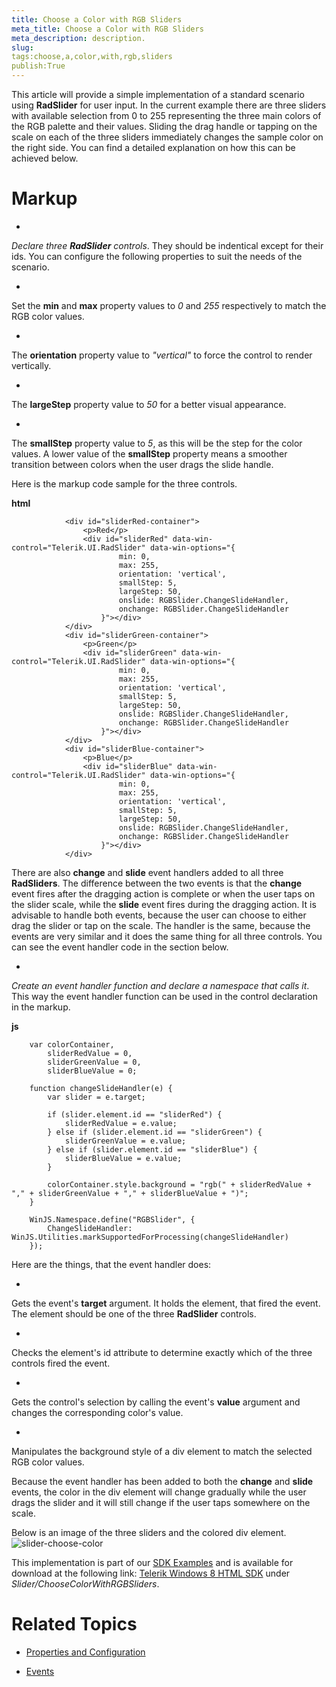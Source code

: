 ```yaml
---
title: Choose a Color with RGB Sliders
meta_title: Choose a Color with RGB Sliders
meta_description: description.
slug: 
tags:choose,a,color,with,rgb,sliders
publish:True
---
```



This article will provide a simple implementation of a standard scenario using __RadSlider__ for user input.
        In the current example there are three sliders with available selection from 0 to 255 representing the three main colors of the
        RGB palette and their values. Sliding the drag handle or tapping on the scale on each of the three sliders immediately changes 
        the sample color on the right side. You can find a detailed explanation on how this can be achieved below.
      

# Markup

* 

*Declare three __RadSlider__ controls*. They should be indentical except for their ids.
              You can configure the following properties to suit the needs of the scenario.
            

* 

Set the __min__ and __max__ property values to *0* and
                  *255* respectively to match the RGB color values.
                

* 

The __orientation__ property value to *"vertical"* to force the control 
                  to render vertically.
                

* 

The __largeStep__ property value to *50* for a better visual appearance.
                

* 

The __smallStep__ property value to *5*, as this will be the step for the
                  color values. A lower value of the __smallStep__ property means a smoother transition between colors 
                  when the user drags the slide handle.
                

Here is the markup code sample for the three controls.
            


 __html__
    


	            <div id="sliderRed-container">
	                <p>Red</p>
	                <div id="sliderRed" data-win-control="Telerik.UI.RadSlider" data-win-options="{
	                        min: 0,
	                        max: 255,
	                        orientation: 'vertical',
	                        smallStep: 5,
	                        largeStep: 50,
	                        onslide: RGBSlider.ChangeSlideHandler,
	                        onchange: RGBSlider.ChangeSlideHandler
	                    }"></div>
	            </div>
	            <div id="sliderGreen-container">
	                <p>Green</p>
	                <div id="sliderGreen" data-win-control="Telerik.UI.RadSlider" data-win-options="{
	                        min: 0,
	                        max: 255,
	                        orientation: 'vertical',
	                        smallStep: 5,
	                        largeStep: 50,
	                        onslide: RGBSlider.ChangeSlideHandler,
	                        onchange: RGBSlider.ChangeSlideHandler
	                    }"></div>
	            </div>
	            <div id="sliderBlue-container">
	                <p>Blue</p>
	                <div id="sliderBlue" data-win-control="Telerik.UI.RadSlider" data-win-options="{
	                        min: 0,
	                        max: 255,
	                        orientation: 'vertical',
	                        smallStep: 5,
	                        largeStep: 50,
	                        onslide: RGBSlider.ChangeSlideHandler,
	                        onchange: RGBSlider.ChangeSlideHandler
	                    }"></div>
	            </div>



There are also __change__ and __slide__ event handlers added to all three
              __RadSliders__. The difference between the two events is that the __change__ event
              fires after the dragging action is complete or when the user taps on the slider scale, while the __slide__
              event fires during the dragging action. It is advisable to handle both events, because the user can choose to either drag the
              slider or tap on the scale. The handler is the same, because the events are very similar and it does the same thing for all
              three controls. You can see the event handler code in the section below.
            

* 

*Create an event handler function and declare a namespace that calls it*. This way the event handler 
              function can be used in the control declaration in the markup.
            


 __js__
    


		var colorContainer,
	        sliderRedValue = 0,
	        sliderGreenValue = 0,
	        sliderBlueValue = 0;
	
		function changeSlideHandler(e) {
		    var slider = e.target;
	
		    if (slider.element.id == "sliderRed") {
		        sliderRedValue = e.value;
		    } else if (slider.element.id == "sliderGreen") {
		        sliderGreenValue = e.value;
		    } else if (slider.element.id == "sliderBlue") {
		        sliderBlueValue = e.value;
		    }
	
		    colorContainer.style.background = "rgb(" + sliderRedValue + "," + sliderGreenValue + "," + sliderBlueValue + ")";
		}
	
		WinJS.Namespace.define("RGBSlider", {
		    ChangeSlideHandler: WinJS.Utilities.markSupportedForProcessing(changeSlideHandler)
		});



Here are the things, that the event handler does:
            

* 

Gets the event's __target__ argument. It holds the element, that fired the event. The element should be 
                  one of the three __RadSlider__ controls.
                

* 

Checks the element's id attribute to determine exactly which of the three controls fired the event.
                

* 

Gets the control's selection by calling the event's __value__ argument and changes the corresponding 
                  color's value.
                

* 

Manipulates the background style of a div element to match the selected RGB color values.
                

Because the event handler has been added to both the __change__ and __slide__ events, 
              the color in the div element will change gradually while the user drags the slider and it will still change if the user 
              taps somewhere on the scale.
            

Below is an image of the three sliders and the colored div element.
        ![slider-choose-color](../Media/Controls\Slider\slider-choose-color.png)

This implementation is part of our 
          [SDK Examples](78ad1869-5dec-42ff-b17a-cc19d395089e) and is available for download at the following link: 
          [Telerik Windows 8 HTML SDK](https://github.com/telerik/win8-html-sdk/tree/master) under *Slider/ChooseColorWithRGBSliders*.
        

# Related Topics

 * [Properties and Configuration]({{slug:properties-and-configuration}})

 * [Events]({{slug:events}})
